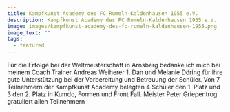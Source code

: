 ```yaml
---
title: Kampfkunst Academy des FC Rumeln-Kaldenhausen 1955 e.V.
description: Kampfkunst Academy des FC Rumeln-Kaldenhausen 1955 e.V.
image: images/kampfkunst-academy-des-fc-rumeln-kaldenhausen-1955.png
image_text: ""
tags:
  - featured
---
```

Für die Erfolge bei der Weltmeisterschaft in Arnsberg bedanke ich mich bei meinem Coach Trainer Andreas Weiherer 1. Dan und Melanie Döring für ihre gute Unterstützung bei der Vorbereitung und Betreuung der Schüler. Von 7 Teilnehmern der Kampfkunst Academy belegten 4 Schüler den 1. Platz und 3 den 2. Platz in Kumdo, Formen und Front Fall.
Meister Peter Griepentrog gratuliert allen Teilnehmern